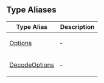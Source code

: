 ## Type Aliases

<table>
<thead>
<tr>
<th>Type Alias</th>
<th>Description</th>
</tr>
</thead>
<tbody>
<tr>
<td>

[Options](type-aliases/Options.md)

</td>
<td>

&hyphen;

</td>
</tr>
<tr>
<td>

[DecodeOptions](type-aliases/DecodeOptions.md)

</td>
<td>

&hyphen;

</td>
</tr>
</tbody>
</table>
